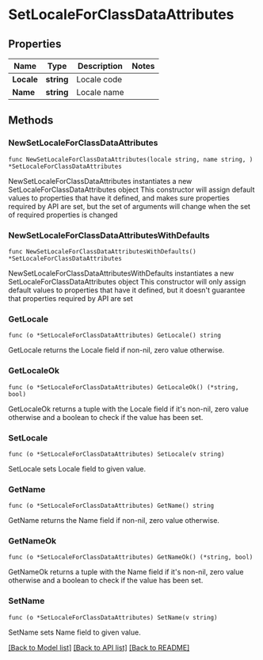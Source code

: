 # SetLocaleForClassDataAttributes

## Properties

Name | Type | Description | Notes
------------ | ------------- | ------------- | -------------
**Locale** | **string** | Locale code | 
**Name** | **string** | Locale name | 

## Methods

### NewSetLocaleForClassDataAttributes

`func NewSetLocaleForClassDataAttributes(locale string, name string, ) *SetLocaleForClassDataAttributes`

NewSetLocaleForClassDataAttributes instantiates a new SetLocaleForClassDataAttributes object
This constructor will assign default values to properties that have it defined,
and makes sure properties required by API are set, but the set of arguments
will change when the set of required properties is changed

### NewSetLocaleForClassDataAttributesWithDefaults

`func NewSetLocaleForClassDataAttributesWithDefaults() *SetLocaleForClassDataAttributes`

NewSetLocaleForClassDataAttributesWithDefaults instantiates a new SetLocaleForClassDataAttributes object
This constructor will only assign default values to properties that have it defined,
but it doesn't guarantee that properties required by API are set

### GetLocale

`func (o *SetLocaleForClassDataAttributes) GetLocale() string`

GetLocale returns the Locale field if non-nil, zero value otherwise.

### GetLocaleOk

`func (o *SetLocaleForClassDataAttributes) GetLocaleOk() (*string, bool)`

GetLocaleOk returns a tuple with the Locale field if it's non-nil, zero value otherwise
and a boolean to check if the value has been set.

### SetLocale

`func (o *SetLocaleForClassDataAttributes) SetLocale(v string)`

SetLocale sets Locale field to given value.


### GetName

`func (o *SetLocaleForClassDataAttributes) GetName() string`

GetName returns the Name field if non-nil, zero value otherwise.

### GetNameOk

`func (o *SetLocaleForClassDataAttributes) GetNameOk() (*string, bool)`

GetNameOk returns a tuple with the Name field if it's non-nil, zero value otherwise
and a boolean to check if the value has been set.

### SetName

`func (o *SetLocaleForClassDataAttributes) SetName(v string)`

SetName sets Name field to given value.



[[Back to Model list]](../README.md#documentation-for-models) [[Back to API list]](../README.md#documentation-for-api-endpoints) [[Back to README]](../README.md)


